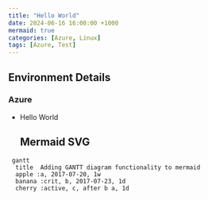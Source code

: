 ```yaml
---
title: "Hello World"
date: 2024-06-16 16:00:00 +1000
mermaid: true
categories: [Azure, Linux]
tags: [Azure, Test]
---
```


## Environment Details

### Azure
- Hello World

  ## Mermaid SVG

```mermaid
 gantt
  title  Adding GANTT diagram functionality to mermaid
  apple :a, 2017-07-20, 1w
  banana :crit, b, 2017-07-23, 1d
  cherry :active, c, after b a, 1d
```
